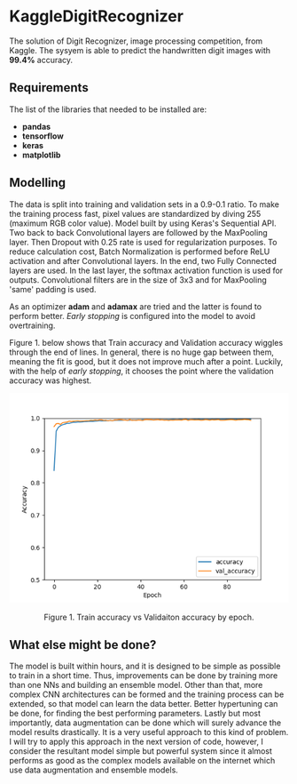 # KaggleDigitRecognizer
The solution of Digit Recognizer, image processing competition, from  Kaggle. The sysyem is able to predict the handwritten digit images with **99.4%** accuracy.

## Requirements
The list of the libraries that needed to be installed are:  
* **pandas**
* **tensorflow**
* **keras**
* **matplotlib**

## Modelling
The data is split into training and validation sets in a 0.9-0.1 ratio. To make the training process fast, pixel values are standardized by diving 255 (maximum RGB color value). Model built by using Keras's Sequential API. Two back to back Convolutional layers are followed by the MaxPooling layer. Then Dropout with 0.25 rate is used for regularization purposes. To reduce calculation cost, Batch Normalization is performed before ReLU activation and after Convolutional layers. In the end, two Fully Connected layers are used. In the last layer, the softmax activation function is used for outputs. Convolutional filters are in the size of 3x3 and for MaxPooling 'same' padding is used.

As an optimizer **adam** and **adamax** are tried and the latter is found to perform better. _Early stopping_ is configured into the model to avoid overtraining.

Figure 1. below shows that Train accuracy and Validation accuracy wiggles through the end of lines. In general, there is no huge gap between them, meaning the fit is good, but it does not improve much after a point. Luckily, with the help of _early stopping_, it chooses the point where the validation accuracy was highest.

<p align="center">
  <img src="./validation.png" />
</p>
<p align="center">
<p align="center"> Figure 1. Train accuracy vs Validaiton accuracy by epoch.</p>
  



## What else might be done?
The model is built within hours, and it is designed to be simple as possible to train in a short time. Thus, improvements can be done by training more than one NNs and building an ensemble model. Other than that, more complex CNN architectures can be formed and the training process can be extended, so that model can learn the data better. Better hypertuning can be done, for finding the best performing parameters. Lastly but most importantly, data augmentation can be done which will surely advance the model results drastically. It is a very useful approach to this kind of problem. I will try to apply this approach in the next version of code, however, I consider the resultant model simple but powerful system since it almost performs as good as the complex models available on the internet which use data augmentation and ensemble models.
